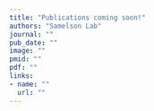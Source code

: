 ```yaml
---
title: "Publications coming soon!"
authors: "Samelson Lab"
journal: ""
pub_date: ""
image: ""
pmid: ""
pdf: ""
links:
- name: ""
  url: ""
---
```

